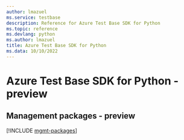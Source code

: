 ```yaml
---
author: lmazuel
ms.service: testbase
description: Reference for Azure Test Base SDK for Python
ms.topic: reference
ms.devlang: python
ms.author: lmazuel
title: Azure Test Base SDK for Python
ms.data: 10/10/2022
---
```

# Azure Test Base SDK for Python - preview

## Management packages - preview
[!INCLUDE [mgmt-packages](test-base-mgmt-index.md)]